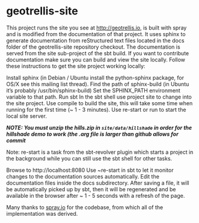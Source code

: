 geotrellis-site
===============

This project runs the site you see at http://geotrellis.io, is built with spray and is modified from the documentation of that project. It uses sphinx to generate documentation from reStructured text files located in the docs folder of the geotrellis-site repository checkout. The documentation is served from the site sub-project of the sbt build. If you want to contribute documentation make sure you can build and view the site locally. Follow these instructions to get the site project working locally:

Install sphinx (in Debian / Ubuntu install the python-sphinx package, for OS/X see this mailing list thread).
Find the path of sphinx-build (in Ubuntu it’s probably /usr/bin/sphinx-build)
Set the SPHINX_PATH environment variable to that path.
Run sbt
In the sbt shell use project site to change into the site project.
Use compile to build the site, this will take some time when running for the first time (~ 1 - 3 minutes).
Use re-start or run to start the local site server.

***NOTE: You must unzip the hills.zip in `site/data/hillshade` in order for the hillshade demo to work (the .arg file is larger than github allows for commit***

Note:	re-start is a task from the sbt-revolver plugin which starts a project in the background while you can still use the sbt shell for other tasks.

Browse to http://localhost:8080
Use ~re-start in sbt to let it monitor changes to the documentation sources automatically.
Edit the documentation files inside the docs subdirectory. After saving a file, it will be automatically picked up by sbt, then it will be regenerated and be available in the browser after ~ 1 - 5 seconds with a refresh of the page.

Many thanks to [spray.io](http://spray.io) for the codebase, from which all of the implementation was derived.
